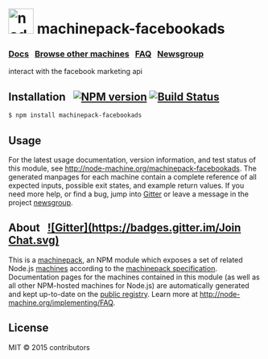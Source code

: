 
<h1>
  <a href="http://node-machine.org" title="Node-Machine public registry"><img alt="node-machine logo" title="Node-Machine Project" src="http://node-machine.org/images/machine-anthropomorph-for-white-bg.png" width="50" /></a>
  machinepack-facebookads
</h1>

### [Docs](http://node-machine.org/machinepack-facebookads) &nbsp; [Browse other machines](http://node-machine.org/machinepacks) &nbsp;  [FAQ](http://node-machine.org/implementing/FAQ)  &nbsp;  [Newsgroup](https://groups.google.com/forum/?hl=en#!forum/node-machine)

interact with the facebook marketing api


## Installation &nbsp; [![NPM version](https://badge.fury.io/js/machinepack-facebookads.svg)](http://badge.fury.io/js/machinepack-facebookads) [![Build Status](https://travis-ci.org/mikermcneil/machinepack-facebookads.png?branch=master)](https://travis-ci.org/mikermcneil/machinepack-facebookads)

```sh
$ npm install machinepack-facebookads
```

## Usage

For the latest usage documentation, version information, and test status of this module, see <a href="http://node-machine.org/machinepack-facebookads" title="interact with the facebook marketing api (for node.js)">http://node-machine.org/machinepack-facebookads</a>.  The generated manpages for each machine contain a complete reference of all expected inputs, possible exit states, and example return values.  If you need more help, or find a bug, jump into [Gitter](https://gitter.im/node-machine/general) or leave a message in the project [newsgroup](https://groups.google.com/forum/?hl=en#!forum/node-machine).

## About  &nbsp; [![Gitter](https://badges.gitter.im/Join Chat.svg)](https://gitter.im/node-machine/general?utm_source=badge&utm_medium=badge&utm_campaign=pr-badge&utm_content=badge)

This is a [machinepack](http://node-machine.org/machinepacks), an NPM module which exposes a set of related Node.js [machines](http://node-machine.org/spec/machine) according to the [machinepack specification](http://node-machine.org/spec/machinepack).
Documentation pages for the machines contained in this module (as well as all other NPM-hosted machines for Node.js) are automatically generated and kept up-to-date on the <a href="http://node-machine.org" title="Public machine registry for Node.js">public registry</a>.
Learn more at <a href="http://node-machine.org/implementing/FAQ" title="Machine Project FAQ (for implementors)">http://node-machine.org/implementing/FAQ</a>.

## License

MIT &copy; 2015 contributors
